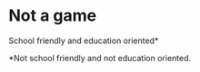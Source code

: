 
# Not a game
School friendly and education oriented*


*Not school friendly and not education oriented.
